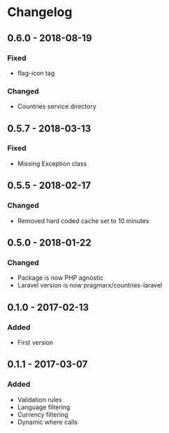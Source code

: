 # Changelog

## 0.6.0 - 2018-08-19
### Fixed
- flag-icon tag
### Changed 
- Countries service directory

## 0.5.7 - 2018-03-13
### Fixed
- Missing Exception class

## 0.5.5 - 2018-02-17
### Changed
- Removed hard coded cache set to 10 minutes

## 0.5.0 - 2018-01-22
### Changed
- Package is now PHP agnostic
- Laravel version is now pragmarx/countries-laravel

## 0.1.0 - 2017-02-13
### Added
- First version

## 0.1.1 - 2017-03-07
### Added
- Validation rules
- Language filtering
- Currency filtering
- Dynamic where calls
